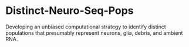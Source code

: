 # Distinct-Neuro-Seq-Pops
Developing an unbiased computational strategy to identify distinct populations that presumably represent neurons, glia, debris, and ambient RNA. 
